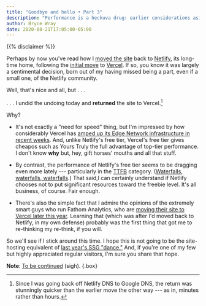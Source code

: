 ```yaml
---
title: "Goodbye and hello • Part 3"
description: "Performance is a heckuva drug: earlier considerations aside, I move the site to Vercel for a second time."
author: Bryce Wray
date: 2020-08-21T17:05:00-05:00
---
```


{{% disclaimer %}}

Perhaps by now you've read how I [moved the site](/posts/2020/07/goodbye-hello-part-2/) back to [Netlify](https://netlify.com), its long-time home, following the [initial move](/posts/2020/07/goodbye-hello/) to [Vercel](https://vercel.com). If so, you know it was largely a sentimental decision, born out of my having missed being a part, even if a small one, of the Netlify community.

Well, that's nice and all, but&nbsp;.&nbsp;.&nbsp;.

.&nbsp;.&nbsp;.&nbsp;I undid the undoing today and **returned** the site to Vercel.[^fastReturn]

[^fastReturn]: Since I was going back off Netlify DNS to Google DNS, the return was stunningly quicker than the earlier move the other way --- as in, minutes rather than hours.

Why?

- It's not exactly a "need for speed" thing, but I'm impressed by how considerably Vercel has [amped up its Edge Network infrastructure in recent weeks](https://vercel.com/blog/new-edge-dev-infrastructure). And, unlike Netlify's free tier, Vercel's free tier gives cheapos such as Yours Truly the full advantage of top-tier performance. I don't know **why** but, hey, gift horses’ mouths and all that stuff.

- By contrast, the performance of Netlify's free tier seems to be dragging even more lately --- particularly in the [TTFB](https://en.wikipedia.org/wiki/Time_to_first_byte) category. ([Waterfalls, waterfalls, waterfalls](https://web.dev/identify-resources-via-network-panel/).) That said,I can certainly understand if Netlify chooses not to put significant resources toward the freebie level. It's all business, of course. Fair enough.

- There's also the simple fact that I admire the opinions of the extremely smart guys who run Fathom Analytics, who are [moving their site to Vercel later this year](https://usefathom.com/blog/tech-stack). Learning that (which was after I'd moved back to Netlify, in my own defense) probably was the first thing that got me to re-thinking my re-think, if you will.

So we'll see if I stick around this time. I hope this is not going to be the site-hosting equivalent of [last year's SSG "dance."](/posts/2019/12/sorta-strange-ssg-trip/) And, if you're one of my few but highly appreciated regular visitors, I'm sure you share that hope.

**Note**: [To be continued](/posts/2020/09/goodbye-hello-part-4/) (sigh).
{.box}
